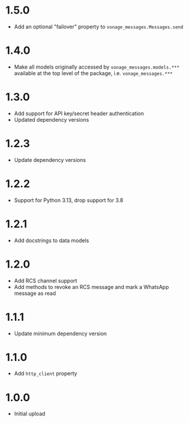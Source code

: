 # 1.5.0
- Add an optional "failover" property to `vonage_messages.Messages.send`

# 1.4.0
- Make all models originally accessed by `vonage_messages.models.***` available at the top level of the package, i.e. `vonage_messages.***`

# 1.3.0
- Add support for API key/secret header authentication
- Updated dependency versions

# 1.2.3
- Update dependency versions

# 1.2.2
- Support for Python 3.13, drop support for 3.8

# 1.2.1
- Add docstrings to data models

# 1.2.0
- Add RCS channel support
- Add methods to revoke an RCS message and mark a WhatsApp message as read

# 1.1.1
- Update minimum dependency version

# 1.1.0
- Add `http_client` property

# 1.0.0
- Initial upload

